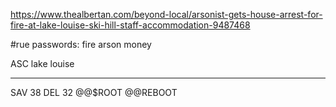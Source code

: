 https://www.thealbertan.com/beyond-local/arsonist-gets-house-arrest-for-fire-at-lake-louise-ski-hill-staff-accommodation-9487468

#rue
passwords: fire arson money

ASC lake louise

-----
SAV 38
DEL 32
@@$ROOT
@@REBOOT
